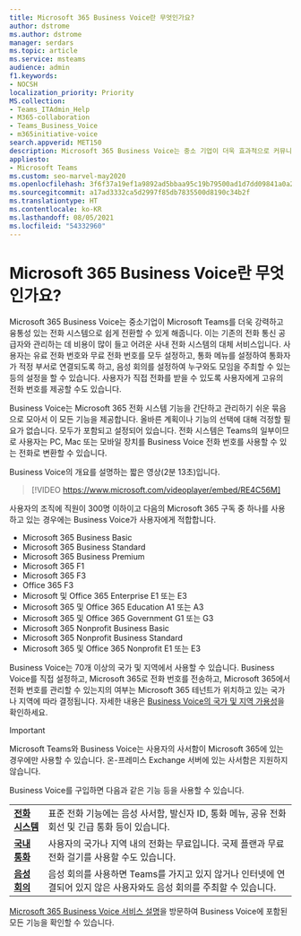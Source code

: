 ```yaml
---
title: Microsoft 365 Business Voice란 무엇인가요?
author: dstrome
ms.author: dstrome
manager: serdars
ms.topic: article
ms.service: msteams
audience: admin
f1.keywords:
- NOCSH
localization_priority: Priority
MS.collection:
- Teams_ITAdmin_Help
- M365-collaboration
- Teams_Business_Voice
- m365initiative-voice
search.appverid: MET150
description: Microsoft 365 Business Voice는 중소 기업이 더욱 효과적으로 커뮤니케이션하는 데 사용할 수 있는 저렴한 음성 통화 옵션입니다.
appliesto:
- Microsoft Teams
ms.custom: seo-marvel-may2020
ms.openlocfilehash: 3f6f37a19ef1a9892ad5bbaa95c19b79500ad1d7dd09841a0a2cc9cfac1729d3
ms.sourcegitcommit: a17ad3332ca5d2997f85db7835500d8190c34b2f
ms.translationtype: HT
ms.contentlocale: ko-KR
ms.lasthandoff: 08/05/2021
ms.locfileid: "54332960"
---
```

# <a name="what-is-microsoft-365-business-voice"></a>Microsoft 365 Business Voice란 무엇인가요?

Microsoft 365 Business Voice는 중소기업이 Microsoft Teams를 더욱 강력하고 융통성 있는 전화 시스템으로 쉽게 전환할 수 있게 해줍니다. 이는 기존의 전화 통신 공급자와 관리하는 데 비용이 많이 들고 어려운 사내 전화 시스템의 대체 서비스입니다. 사용자는 유료 전화 번호와 무료 전화 번호를 모두 설정하고, 통화 메뉴를 설정하여 통화자가 적정 부서로 연결되도록 하고, 음성 회의를 설정하여 누구와도 모임을 주최할 수 있는 등의 설정을 할 수 있습니다. 사용자가 직접 전화를 받을 수 있도록 사용자에게 고유의 전화 번호를 제공할 수도 있습니다.

Business Voice는 Microsoft 365 전화 시스템 기능을 간단하고 관리하기 쉬운 묶음으로 모아서 이 모든 기능을 제공합니다. 올바른 계획이나 기능의 선택에 대해 걱정할 필요가 없습니다. 모두가 포함되고 설정되어 있습니다. 전화 시스템은 Teams의 일부이므로 사용자는 PC, Mac 또는 모바일 장치를 Business Voice 전화 번호를 사용할 수 있는 전화로 변환할 수 있습니다.

Business Voice의 개요를 설명하는 짧은 영상(2분 13초)입니다.

> [!VIDEO https://www.microsoft.com/videoplayer/embed/RE4C56M]

사용자의 조직에 직원이 300명 이하이고 다음의 Microsoft 365 구독 중 하나를 사용하고 있는 경우에는 Business Voice가 사용자에게 적합합니다.

- Microsoft 365 Business Basic
- Microsoft 365 Business Standard
- Microsoft 365 Business Premium
- Microsoft 365 F1
- Microsoft 365 F3
- Office 365 F3
- Microsoft 및 Office 365 Enterprise E1 또는 E3
- Microsoft 365 및 Office 365 Education A1 또는 A3
- Microsoft 365 및 Office 365 Government G1 또는 G3
- Microsoft 365 Nonprofit Business Basic
- Microsoft 365 Nonprofit Business Standard
- Microsoft 365 및 Office 365 Nonprofit E1 또는 E3

Business Voice는 70개 이상의 국가 및 지역에서 사용할 수 있습니다. Business Voice를 직접 설정하고, Microsoft 365로 전화 번호를 전송하고, Microsoft 365에서 전화 번호를 관리할 수 있는지의 여부는 Microsoft 365 테넌트가 위치하고 있는 국가나 지역에 따라 결정됩니다. 자세한 내용은 [Business Voice의 국가 및 지역 가용성](country-region-availability.md)을 확인하세요.

> [!IMPORTANT]
>
> Microsoft Teams와 Business Voice는 사용자의 사서함이 Microsoft 365에 있는 경우에만 사용할 수 있습니다. 온-프레미스 Exchange 서버에 있는 사서함은 지원하지 않습니다.

Business Voice를 구입하면 다음과 같은 기능 등을 사용할 수 있습니다.

<table>
    <tr>
        <td><b><a href="/microsoftteams/what-is-phone-system-in-office-365">전화 시스템</a></b>
        </td>
        <td>표준 전화 기능에는 음성 사서함, 발신자 ID, 통화 메뉴, 공유 전화 회선 및 긴급 통화 등이 있습니다.
        </td>
    </tr>
<tr>
        <td><b><a href="/microsoftteams/calling-plan-landing-page">국내 통화</a></b>
        </td>
        <td>사용자의 국가나 지역 내의 전화는 무료입니다. 국제 플랜과 무료 전화 걸기를 사용할 수도 있습니다.</td>
    </tr>
    <tr>
        <td><b><a href="/microsoftteams/audio-conferencing-in-office-365">음성 회의</a></b>
        </td>
        <td>음성 회의를 사용하면 Teams를 가지고 있지 않거나 인터넷에 연결되어 있지 않은 사용자와도 음성 회의를 주최할 수 있습니다.
        </td>
    </tr>
</table>

[Microsoft 365 Business Voice 서비스 설명](/office365/servicedescriptions/microsoft-365-business-voice-service-description)을 방문하여 Business Voice에 포함된 모든 기능을 확인할 수 있습니다.